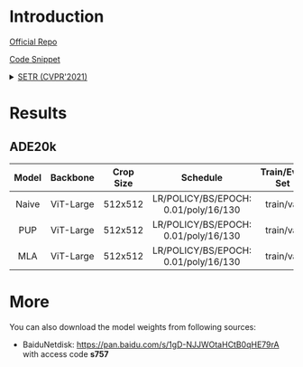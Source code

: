 # Introduction

<a href="https://github.com/fudan-zvg/SETR">Official Repo</a>

<a href="https://github.com/SegmentationBLWX/sssegmentation/tree/main/ssseg/modules/models/setr">Code Snippet</a>

<details>
<summary align="left"><a href="https://arxiv.org/pdf/2012.15840.pdf">SETR (CVPR'2021)</a></summary>

```latex
@inproceedings{zheng2021rethinking,
    title={Rethinking semantic segmentation from a sequence-to-sequence perspective with transformers},
    author={Zheng, Sixiao and Lu, Jiachen and Zhao, Hengshuang and Zhu, Xiatian and Luo, Zekun and Wang, Yabiao and Fu, Yanwei and Feng, Jianfeng and Xiang, Tao and Torr, Philip HS and others},
    booktitle={Proceedings of the IEEE/CVF Conference on Computer Vision and Pattern Recognition},
    pages={6881--6890},
    year={2021}
}
```

</details>


# Results

## ADE20k
| Model         | Backbone    | Crop Size  | Schedule                             | Train/Eval Set  | mIoU   | Download                 |
| :-:           | :-:         | :-:        | :-:                                  | :-:             | :-:    | :-:                      |
| Naive         | ViT-Large   | 512x512    | LR/POLICY/BS/EPOCH: 0.01/poly/16/130 | train/val       | 48.43% | [model](https://github.com/SegmentationBLWX/modelstore/releases/download/ssseg_setr/setrnaive_vitlarge_ade20k_train.pth) &#124; [log](https://github.com/SegmentationBLWX/modelstore/releases/download/ssseg_setr/setrnaive_vitlarge_ade20k_train.log) |
| PUP           | ViT-Large   | 512x512    | LR/POLICY/BS/EPOCH: 0.01/poly/16/130 | train/val       | 48.51% | [model](https://github.com/SegmentationBLWX/modelstore/releases/download/ssseg_setr/setrpup_vitlarge_ade20k_train.pth) &#124; [log](https://github.com/SegmentationBLWX/modelstore/releases/download/ssseg_setr/setrpup_vitlarge_ade20k_train.log) |
| MLA           | ViT-Large   | 512x512    | LR/POLICY/BS/EPOCH: 0.01/poly/16/130 | train/val       | 49.61% | [model](https://github.com/SegmentationBLWX/modelstore/releases/download/ssseg_setr/setrmla_vitlarge_ade20k_train.pth) &#124; [log](https://github.com/SegmentationBLWX/modelstore/releases/download/ssseg_setr/setrmla_vitlarge_ade20k_train.log) |


# More
You can also download the model weights from following sources:
- BaiduNetdisk: https://pan.baidu.com/s/1gD-NJJWOtaHCtB0qHE79rA with access code **s757**
